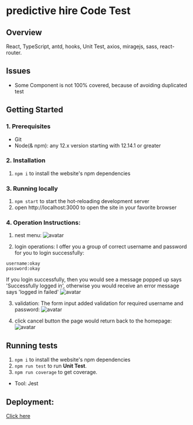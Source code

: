 # predictive hire Code Test

## Overview

React, TypeScript, antd, hooks, Unit Test, axios, miragejs, sass, react-router.

## Issues

- Some Component is not 100% covered, because of avoiding duplicated test

## Getting Started

### 1. Prerequisites

- Git
- Node(& npm): any 12.x version starting with 12.14.1 or greater

### 2. Installation

1. `npm i` to install the website's npm dependencies

### 3. Running locally

1. `npm start` to start the hot-reloading development server
2. open http://localhost:3000 to open the site in your favorite browser

### 4. Operation Instructions:

1. nest menu:
![avatar](https://github.com/DAHUO-Melbourne/PredictiveHire-Test/blob/dev/public/images/NestedMenu.gif)

2. login operations:
I offer you a group of correct username and password for you to login successfully:
```
username:okay
password:okay
```
If you login successfully, then you would see a message popped up says 'Successfully logged in', otherwise you would receive an error message says 'logged in failed'
![avatar](https://github.com/DAHUO-Melbourne/PredictiveHire-Test/blob/dev/public/images/login.gif)

3. validation:
The form input added validation for required username and password:
![avatar](https://github.com/DAHUO-Melbourne/PredictiveHire-Test/blob/dev/public/images/validation.gif)

4. click cancel button the page would return back to the homepage:
![avatar](https://github.com/DAHUO-Melbourne/PredictiveHire-Test/blob/dev/public/images/cancel.gif)

## Running tests

1. `npm i` to install the website's npm dependencies
2. `npm run test` to run __Unit Test__.
4. `npm run coverage` to get coverage.

- Tool: Jest

## Deployment:
[Click here](https://nervous-cori-35811d.netlify.app/)
